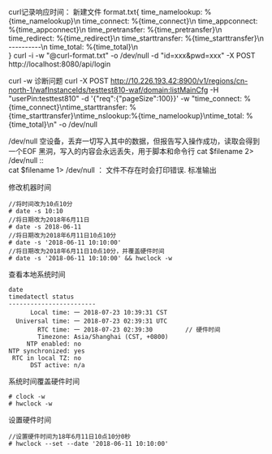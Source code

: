 curl记录响应时间：
	新建文件 format.txt{
	    time_namelookup:  %{time_namelookup}\n
	       time_connect:  %{time_connect}\n
	    time_appconnect:  %{time_appconnect}\n
	   time_pretransfer:  %{time_pretransfer}\n
	      time_redirect:  %{time_redirect}\n
	 time_starttransfer:  %{time_starttransfer}\n
	                    ----------\n
	         time_total:  %{time_total}\n	
	}
	curl -i -w "@curl-format.txt" -o /dev/null -d "id=xxx&pwd=xxx" -X POST http://localhost:8080/api/login

curl -w
	诊断问题
	curl -X POST http://10.226.193.42:8900/v1/regions/cn-north-1/wafInstanceIds/testtest810-waf/domain:listMainCfg -H "userPin:testtest810" -d '{"req":{"pageSize":100}}'  -w  "time_connect: %{time_connect}\ntime_starttransfer: %{time_starttransfer}\ntime_nslookup:%{time_namelookup}\ntime_total: %{time_total}\n" -o /dev/null

/dev/null
	空设备，丢弃一切写入其中的数据，但报告写入操作成功，读取会得到一个EOF
	黑洞，写入的内容会永远丢失，用于脚本和命令行
	cat $filename 2> /dev/null  :: 			
	cat $filename 1> /dev/null ： 文件不存在时会打印错误. 标准输出

修改机器时间
```
//将时间改为10点10分
# date -s 10:10
//将日期改为2018年6月11日
# date -s 2018-06-11
//将日期改为2018年6月11日10点10分
# date -s '2018-06-11 10:10:00'
//将日期改为2018年6月11日10点10分，并覆盖硬件时间
# date -s '2018-06-11 10:10:00' && hwclock -w
```
查看本地系统时间
```
date
timedatectl status
------------------------
      Local time: 一 2018-07-23 10:39:31 CST
  Universal time: 一 2018-07-23 02:39:31 UTC
        RTC time: 一 2018-07-23 02:39:30			// 硬件时间
        Timezone: Asia/Shanghai (CST, +0800)
     NTP enabled: no
NTP synchronized: yes
 RTC in local TZ: no
      DST active: n/a

```
系统时间覆盖硬件时间
```
# clock -w
# hwclock -w 
```
设置硬件时间
```
//设置硬件时间为18年6月11日10点10分0秒
# hwclock --set --date '2018-06-11 10:10:00'
```